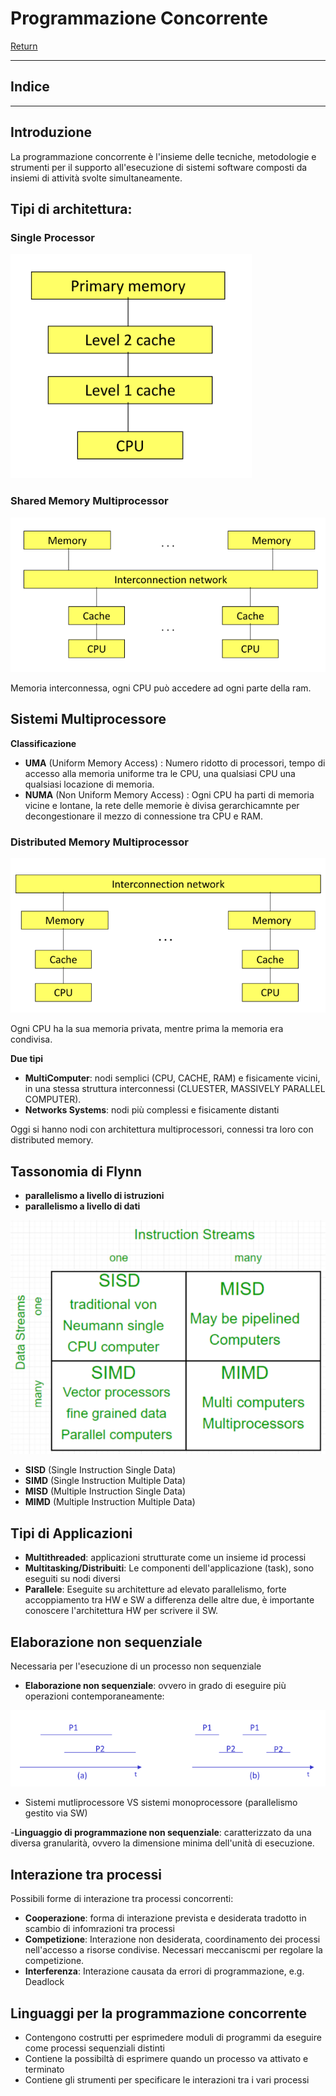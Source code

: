 # Programmazione Concorrente

[Return](./SistemiOperativi.md)

---

## Indice


---

## Introduzione

La programmazione concorrente è l'insieme delle tecniche, metodologie e strumenti per il supporto all'esecuzione di sistemi software composti da insiemi di attività svolte simultaneamente.

## Tipi di architettura:

### Single Processor

![alt text](image.png)

### Shared Memory Multiprocessor

![alt text](image-1.png)

Memoria interconnessa, ogni CPU può accedere ad ogni parte della ram.

## Sistemi Multiprocessore

**Classificazione**

- **UMA** (Uniform Memory Access) : Numero ridotto di processori, tempo di accesso alla memoria uniforme tra le CPU, una qualsiasi CPU una qualsiasi locazione di memoria.
- **NUMA** (Non Uniform Memory Access) : Ogni CPU ha parti di memoria vicine e lontane, la rete delle memorie è divisa gerarchicamnte per decongestionare il mezzo di connessione tra CPU e RAM.

### Distributed Memory Multiprocessor

![alt text](image-2.png)

Ogni CPU ha la sua memoria privata, mentre prima la memoria era condivisa.

**Due tipi**
- **MultiComputer**: nodi semplici (CPU, CACHE, RAM) e fisicamente vicini, in una stessa struttura interconnessi (CLUESTER, MASSIVELY PARALLEL COMPUTER).
- **Networks Systems**: nodi più complessi e fisicamente distanti

Oggi si hanno nodi con architettura multiprocessori, connessi tra loro con distributed memory.

## Tassonomia di Flynn

- **parallelismo a livello di istruzioni**
- **parallelismo a livello di dati**

![alt text](image-3.png)

- **SISD** (Single Instruction Single Data)
- **SIMD** (Single Instruction Multiple Data)
- **MISD** (Multiple Instruction Single Data)
- **MIMD** (Multiple Instruction Multiple Data)

## Tipi di Applicazioni

- **Multithreaded**: applicazioni strutturate come un insieme id processi
- **Multitasking/Distribuiti**: Le componenti dell'applicazione (task), sono eseguiti su nodi diversi
- **Parallele**: Eseguite su architetture ad elevato parallelismo, forte accoppiamento tra HW e SW a differenza delle altre due, è importante conoscere l'architettura HW per scrivere il SW. 

## Elaborazione non sequenziale

Necessaria per l'esecuzione di un processo non sequenziale

- **Elaborazione non sequenziale**: ovvero in grado di eseguire più operazioni contemporaneamente:

![alt text](image-4.png)

- Sistemi mutliprocessore VS sistemi monoprocessore (parallelismo gestito via SW)

-**Linguaggio di programmazione non sequenziale**: caratterizzato da una diversa granularità, ovvero la dimensione minima dell'unità di esecuzione.

## Interazione tra processi

Possibili forme di interazione tra processi concorrenti:

- **Cooperazione**: forma di interazione prevista e desiderata tradotto in scambio di infomrazioni tra processi
- **Competizione**: Interazione non desiderata, coordinamento dei processi nell'accesso a risorse condivise. Necessari meccaniscmi per regolare la competizione.
- **Interferenza**: Interazione causata da errori di programmazione, e.g. Deadlock

## Linguaggi per la programmazione concorrente

- Contengono costrutti per esprimedere moduli di programmi da eseguire come processi sequenziali distinti
- Contiene la possibiltà di esprimere quando un processo va attivato e terminato
- Contiene gli strumenti per specificare le interazioni tra i vari processi

